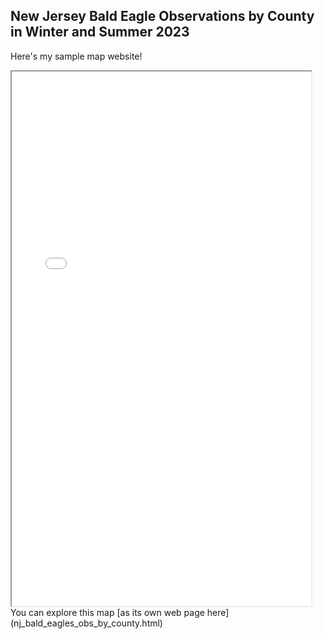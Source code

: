 ## New Jersey Bald Eagle Observations by County in Winter and Summer 2023

Here's my sample map website!

<iframe src="nj_bald_eagle_obs_by_county.html" height="855" width="95%"></iframe>
You can explore this map [as its own web page here](nj_bald_eagles_obs_by_county.html)

